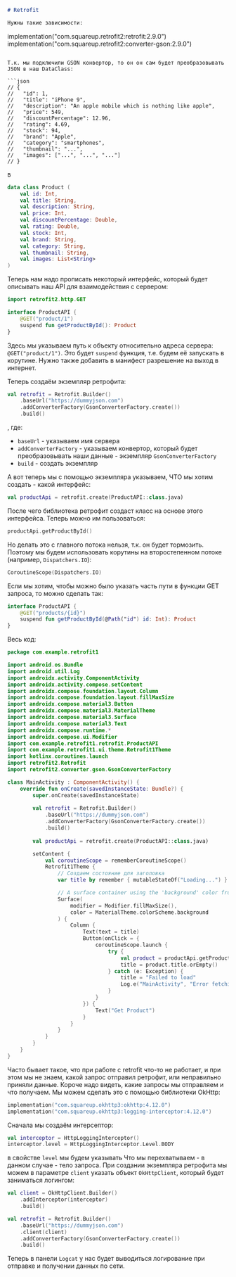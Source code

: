 ```markdown
# Retrofit

Нужны такие зависимости:

```
implementation("com.squareup.retrofit2:retrofit:2.9.0")
implementation("com.squareup.retrofit2:converter-gson:2.9.0")
```

Т.к. мы подключили GSON конвертор, то он он сам будет преобразовывать JSON в наш DataClass:

```json
// {
//   "id": 1,
//   "title": "iPhone 9",
//   "description": "An apple mobile which is nothing like apple",
//   "price": 549,
//   "discountPercentage": 12.96,
//   "rating": 4.69,
//   "stock": 94,
//   "brand": "Apple",
//   "category": "smartphones",
//   "thumbnail": "...",
//   "images": ["...", "...", "..."]
// }
```

в

```kotlin
data class Product (
    val id: Int,
    val title: String,
    val description: String,
    val price: Int,
    val discountPercentage: Double,
    val rating: Double,
    val stock: Int,
    val brand: String,
    val category: String,
    val thumbnail: String,
    val images: List<String>
)
```

Теперь нам надо прописать некоторый интерфейс, который будет описывать наш API для взаимодействия с сервером:

```kotlin
import retrofit2.http.GET

interface ProductAPI {
    @GET("product/1")
    suspend fun getProductById(): Product
}
```

Здесь мы указываем путь к объекту относительно адреса сервера: `@GET("product/1")`. Это будет `suspend` функция, т.е. будем её запускать в корутине. Нужно также добавить в манифест разрешение на выход в интернет.

Теперь создаём экземпляр ретрофита:

```kotlin
val retrofit = Retrofit.Builder()
    .baseUrl("https://dummyjson.com")
    .addConverterFactory(GsonConverterFactory.create())
    .build()
```

, где:

- `baseUrl` - указываем имя сервера
- `addConverterFactory` - указываем конвертор, который будет преобразовывать наши данные - экземпляр `GsonConverterFactory`
- `build` - создать экземпляр

А вот теперь мы с помощью экземпляра указываем, ЧТО мы хотим создать - какой интерфейс:

```kotlin
val productApi = retrofit.create(ProductAPI::class.java)
```

После чего библиотека ретрофит создаст класс на основе этого интерфейса. Теперь можно им пользоваться:

```kotlin
productApi.getProductById()
```

Но делать это с главного потока нельзя, т.к. он будет тормозить. Поэтому мы будем использовать корутины на второстепенном потоке (например, `Dispatchers.IO`):

```kotlin
CoroutineScope(Dispatchers.IO)
```

Если мы хотим, чтобы можно было указать часть пути в функции GET запроса, то можно сделать так:

```kotlin
interface ProductAPI {
    @GET("products/{id}")
    suspend fun getProductById(@Path("id") id: Int): Product
}
```

Весь код:

```kotlin
package com.example.retrofit1

import android.os.Bundle
import android.util.Log
import androidx.activity.ComponentActivity
import androidx.activity.compose.setContent
import androidx.compose.foundation.layout.Column
import androidx.compose.foundation.layout.fillMaxSize
import androidx.compose.material3.Button
import androidx.compose.material3.MaterialTheme
import androidx.compose.material3.Surface
import androidx.compose.material3.Text
import androidx.compose.runtime.*
import androidx.compose.ui.Modifier
import com.example.retrofit1.retrofit.ProductAPI
import com.example.retrofit1.ui.theme.Retrofit1Theme
import kotlinx.coroutines.launch
import retrofit2.Retrofit
import retrofit2.converter.gson.GsonConverterFactory

class MainActivity : ComponentActivity() {
    override fun onCreate(savedInstanceState: Bundle?) {
        super.onCreate(savedInstanceState)
        
        val retrofit = Retrofit.Builder()
            .baseUrl("https://dummyjson.com")
            .addConverterFactory(GsonConverterFactory.create())
            .build()
        
        val productApi = retrofit.create(ProductAPI::class.java)

        setContent {
            val coroutineScope = rememberCoroutineScope()
            Retrofit1Theme {
                // Создаем состояние для заголовка
                var title by remember { mutableStateOf("Loading...") }

                // A surface container using the 'background' color from the theme
                Surface(
                    modifier = Modifier.fillMaxSize(),
                    color = MaterialTheme.colorScheme.background
                ) {
                    Column {
                        Text(text = title)
                        Button(onClick = {
                            coroutineScope.launch {
                                try {
                                    val product = productApi.getProductById(3)
                                    title = product.title.orEmpty()
                                } catch (e: Exception) {
                                    title = "Failed to load"
                                    Log.e("MainActivity", "Error fetching product", e)
                                }
                            }
                        }) {
                            Text("Get Product")
                        }
                    }
                }
            }
        }
    }
}
```

Часто бывает такое, что при работе с retrofit что-то не работает, и при этом мы не знаем, какой запрос отправил ретрофит, или неправильно приняли данные. Короче надо видеть, какие запросы мы отправляем и что получаем. Мы можем сделать это с помощью библиотеки OkHttp:

```kotlin
implementation("com.squareup.okhttp3:okhttp:4.12.0")
implementation("com.squareup.okhttp3:logging-interceptor:4.12.0")
```

Сначала мы создаём интерсептор:

```kotlin
val interceptor = HttpLoggingInterceptor()
interceptor.level = HttpLoggingInterceptor.Level.BODY
```

в свойстве `level` мы будем указывать Что мы перехватываем - в данном случае - тело запроса. При создании экземпляра ретрофита мы можем в параметре `client` указать объект `OkHttpClient`, который будет заниматься логингом:

```kotlin
val client = OkHttpClient.Builder()
    .addInterceptor(interceptor)
    .build()

val retrofit = Retrofit.Builder()
    .baseUrl("https://dummyjson.com")
    .client(client)
    .addConverterFactory(GsonConverterFactory.create())
    .build()
```

Теперь в панели `Logcat` у нас будет выводиться логирование при отправке и получении данных по сети.
```
